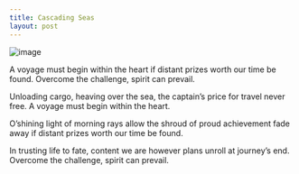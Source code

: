 ```yaml
---
title: Cascading Seas
layout: post
---
```

![image](/assets/images/cascading_seas.jpeg)

A voyage must begin within the heart
if distant prizes worth our time be found.
Overcome the challenge, spirit can prevail.

Unloading cargo, heaving over the sea, 
the captain’s price for travel never free.
A voyage must begin within the heart.

O’shining light of morning rays allow
the shroud of proud achievement fade away
if distant prizes worth our time be found.

In trusting life to fate, content we are
however plans unroll at journey’s end.
Overcome the challenge, spirit can prevail.